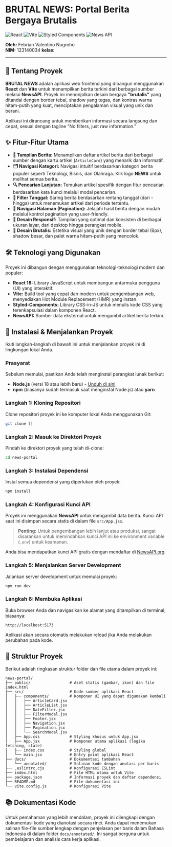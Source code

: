 
# BRUTAL NEWS: Portal Berita Bergaya Brutalis

![React](https://img.shields.io/badge/React-20232A?style=for-the-badge&logo=react&logoColor=61DAFB)
![Vite](https://img.shields.io/badge/Vite-B73BFE?style=for-the-badge&logo=vite&logoColor=FFD62E)
![Styled Components](https://img.shields.io/badge/styled--components-DB7093?style=for-the-badge&logo=styled-components&logoColor=white)
![News API](https://img.shields.io/badge/News_API-000000?style=for-the-badge&logo=newsapi&logoColor=white)


**Oleh:** Febrian Valentino Nugroho  
**NIM:** 123140034
**kelas:**

---

## 📖 Tentang Proyek

**BRUTAL NEWS** adalah aplikasi web frontend yang dibangun menggunakan **React** dan **Vite** untuk menampilkan berita terkini dari berbagai sumber melalui **NewsAPI**. Proyek ini menonjolkan desain bergaya **"brutalis"** yang ditandai dengan border tebal, shadow yang tegas, dan kontras warna hitam-putih yang kuat, menciptakan pengalaman visual yang unik dan berani.

Aplikasi ini dirancang untuk memberikan informasi secara langsung dan cepat, sesuai dengan tagline "No filters, just raw information."

## ✨ Fitur-Fitur Utama

-   **📰 Tampilan Berita:** Menampilkan daftar artikel berita dari berbagai sumber dengan kartu artikel (`ArticleCard`) yang menarik dan informatif.
-   **🗂️ Navigasi Kategori:** Navigasi intuitif berdasarkan kategori berita populer seperti Teknologi, Bisnis, dan Olahraga. Klik logo **NEWS** untuk melihat semua berita.
-   **🔍 Pencarian Lanjutan:** Temukan artikel spesifik dengan fitur pencarian berdasarkan kata kunci melalui modal pencarian.
-   **📅 Filter Tanggal:** Saring berita berdasarkan rentang tanggal (dari - hingga) untuk menemukan artikel dari periode tertentu.
-   **📄 Navigasi Halaman (Pagination):** Jelajahi hasil berita dengan mudah melalui kontrol pagination yang user-friendly.
-   **📱 Desain Responsif:** Tampilan yang optimal dan konsisten di berbagai ukuran layar, dari desktop hingga perangkat mobile.
-   **🎨 Desain Brutalis:** Estetika visual yang unik dengan border tebal (6px), shadow besar, dan palet warna hitam-putih yang mencolok.

## 🛠️ Teknologi yang Digunakan

Proyek ini dibangun dengan menggunakan teknologi-teknologi modern dan populer:

-   **React 18:** Library JavaScript untuk membangun antarmuka pengguna (UI) yang interaktif.
-   **Vite:** Build tool yang cepat dan modern untuk pengembangan web, menyediakan Hot Module Replacement (HMR) yang instan.
-   **Styled-Components:** Library CSS-in-JS untuk menulis kode CSS yang terenkapsulasi dalam komponen React.
-   **NewsAPI:** Sumber data eksternal untuk mengambil artikel berita terkini.

## 🚀 Instalasi & Menjalankan Proyek

Ikuti langkah-langkah di bawah ini untuk menjalankan proyek ini di lingkungan lokal Anda.

### Prasyarat

Sebelum memulai, pastikan Anda telah menginstal perangkat lunak berikut:

-   **Node.js** (versi 18 atau lebih baru) - [Unduh di sini](https://nodejs.org/)
-   **npm** (biasanya sudah termasuk saat menginstal Node.js) atau **yarn**

### Langkah 1: Kloning Repositori

Clone repositori proyek ini ke komputer lokal Anda menggunakan Git:

```bash
git clone []
```

### Langkah 2: Masuk ke Direktori Proyek

Pindah ke direktori proyek yang telah di-clone:

```bash
cd news-portal
```

### Langkah 3: Instalasi Dependensi

Instal semua dependensi yang diperlukan oleh proyek:

```bash
npm install
```

### Langkah 4: Konfigurasi Kunci API

Proyek ini menggunakan **NewsAPI** untuk mengambil data berita. Kunci API saat ini disimpan secara statis di dalam file `src/App.jsx`.

> **Penting:** Untuk pengembangan lebih lanjut atau produksi, sangat disarankan untuk memindahkan kunci API ini ke environment variable (`.env`) untuk keamanan.

Anda bisa mendapatkan kunci API gratis dengan mendaftar di [NewsAPI.org](https://newsapi.org/).

### Langkah 5: Menjalankan Server Development

Jalankan server development untuk memulai proyek:

```bash
npm run dev
```

### Langkah 6: Membuka Aplikasi

Buka browser Anda dan navigasikan ke alamat yang ditampilkan di terminal, biasanya:

```
http://localhost:5173
```

Aplikasi akan secara otomatis melakukan reload jika Anda melakukan perubahan pada kode.

## 📁 Struktur Proyek

Berikut adalah ringkasan struktur folder dan file utama dalam proyek ini:

```
news-portal/
├── public/                 # Aset statis (gambar, ikon) dan file index.html
├── src/                    # Kode sumber aplikasi React
│   ├── components/         # Komponen UI yang dapat digunakan kembali
│   │   ├── ArticleCard.jsx
│   │   ├── ArticleList.jsx
│   │   ├── DateFilter.jsx
│   │   ├── FilterModal.jsx
│   │   ├── Footer.jsx
│   │   ├── Navigation.jsx
│   │   ├── Pagination.jsx
│   │   └── SearchModal.jsx
│   ├── App.css             # Styling khusus untuk App.jsx
│   ├── App.jsx             # Komponen utama aplikasi (logika fetching, state)
│   ├── index.css           # Styling global
│   └── main.jsx            # Entry point aplikasi React
├── docs/                   # Dokumentasi tambahan
│   └── annotated/          # Salinan kode dengan anotasi per baris
├── .eslintrc.cjs           # Konfigurasi ESLint
├── index.html              # File HTML utama untuk Vite
├── package.json            # Informasi proyek dan daftar dependensi
├── README.md               # File dokumentasi ini
└── vite.config.js          # Konfigurasi Vite
```

## 📚 Dokumentasi Kode

Untuk pemahaman yang lebih mendalam, proyek ini dilengkapi dengan dokumentasi kode yang dianotasi secara rinci. Anda dapat menemukan salinan file-file sumber lengkap dengan penjelasan per baris dalam Bahasa Indonesia di dalam folder `docs/annotated/`. Ini sangat berguna untuk pembelajaran dan analisis cara kerja aplikasi.

 
